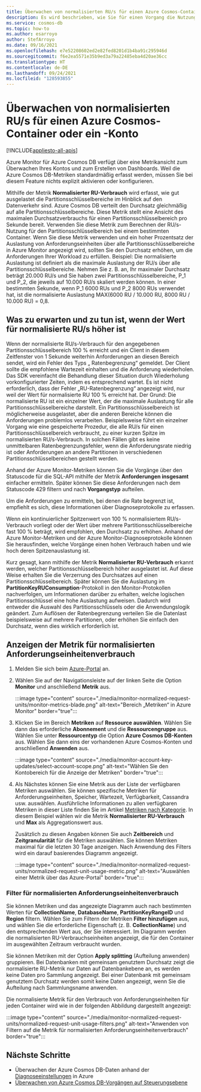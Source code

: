 ```yaml
---
title: Überwachen von normalisierten RU/s für einen Azure Cosmos-Container oder ein -Konto
description: Es wird beschrieben, wie Sie für einen Vorgang die Nutzung der normalisierten Anforderungseinheiten in Azure Cosmos DB überwachen. Besitzer eines Azure Cosmos DB-Kontos können so ermitteln, für welche Vorgänge mehr Anforderungseinheiten verbraucht werden.
ms.service: cosmos-db
ms.topic: how-to
ms.author: esarroyo
author: StefArroyo
ms.date: 09/16/2021
ms.openlocfilehash: e7e52208602ed2e82fed8201d1b4ba91c295946d
ms.sourcegitcommit: f6e2ea5571e35b9ed3a79a22485eba4d20ae36cc
ms.translationtype: HT
ms.contentlocale: de-DE
ms.lasthandoff: 09/24/2021
ms.locfileid: "128593855"
---
```

# <a name="how-to-monitor-normalized-rus-for-an-azure-cosmos-container-or-an-account"></a>Überwachen von normalisierten RU/s für einen Azure Cosmos-Container oder ein -Konto
[!INCLUDE[appliesto-all-apis](includes/appliesto-all-apis.md)]

Azure Monitor für Azure Cosmos DB verfügt über eine Metrikansicht zum Überwachen Ihres Kontos und zum Erstellen von Dashboards. Weil die Azure Cosmos DB-Metriken standardmäßig erfasst werden, müssen Sie bei diesem Feature nichts explizit aktivieren oder konfigurieren.

Mithilfe der Metrik **Normalisierter RU-Verbrauch** wird erfasst, wie gut ausgelastet die Partitionsschlüsselbereiche im Hinblick auf den Datenverkehr sind. Azure Cosmos DB verteilt den Durchsatz gleichmäßig auf alle Partitionsschlüsselbereiche. Diese Metrik stellt eine Ansicht des maximalen Durchsatzverbrauchs für einen Partitionsschlüsselbereich pro Sekunde bereit. Verwenden Sie diese Metrik zum Berechnen der RU/s-Nutzung für den Partitionsschlüsselbereich bei einem bestimmten Container. Wenn Sie diese Metrik verwenden und ein hoher Prozentsatz der Auslastung von Anforderungseinheiten über alle Partitionsschlüsselbereiche in Azure Monitor angezeigt wird, sollten Sie den Durchsatz erhöhen, um die Anforderungen Ihrer Workload zu erfüllen. Beispiel: Die normalisierte Auslastung ist definiert als die maximale Auslastung der RU/s über alle Partitionsschlüsselbereiche. Nehmen Sie z. B. an, Ihr maximaler Durchsatz beträgt 20.000 RU/s und Sie haben zwei Partitionsschlüsselbereiche, P_1 und P_2, die jeweils auf 10.000 RU/s skaliert werden können. In einer bestimmten Sekunde, wenn P_1 6000 RUs und P_2 8000 RUs verwendet hat, ist die normalisierte Auslastung MAX(6000 RU / 10.000 RU, 8000 RU / 10.000 RU) = 0,8.

## <a name="what-to-expect-and-do-when-normalized-rus-is-higher"></a>Was zu erwarten und zu tun ist, wenn der Wert für normalisierte RU/s höher ist

Wenn der normalisierte RU/s-Verbrauch für den angegebenen Partitionsschlüsselbereich 100 % erreicht und ein Client in diesem Zeitfenster von 1 Sekunde weiterhin Anforderungen an diesen Bereich sendet, wird ein Fehler des Typs „ Ratenbegrenzung“ gemeldet. Der Client sollte die empfohlene Wartezeit einhalten und die Anforderung wiederholen. Das SDK vereinfacht die Behandlung dieser Situation durch Wiederholung vorkonfigurierter Zeiten, indem es entsprechend wartet.  Es ist nicht erforderlich, dass der Fehler „RU-Ratenbegrenzung“ angezeigt wird, nur weil der Wert für normalisierte RU 100 % erreicht hat. Der Grund: Die normalisierte RU ist ein einzelner Wert, der die maximale Auslastung für alle Partitionsschlüsselbereiche darstellt. Ein Partitionsschlüsselbereich ist möglicherweise ausgelastet, aber die anderen Bereiche können die Anforderungen problemlos verarbeiten. Beispielsweise führt ein einzelner Vorgang wie eine gespeicherte Prozedur, die alle RU/s für einen Partitionsschlüsselbereich verbraucht, zu einer kurzen Spitze im normalisierten RU/s-Verbrauch. In solchen Fällen gibt es keine unmittelbaren Ratenbegrenzungsfehler, wenn die Anforderungsrate niedrig ist oder Anforderungen an andere Partitionen in verschiedenen Partitionsschlüsselbereichen gestellt werden. 

Anhand der Azure Monitor-Metriken können Sie die Vorgänge über den Statuscode für die SQL-API mithilfe der Metrik **Anforderungen insgesamt** einfacher ermitteln. Später können Sie diese Anforderungen nach dem Statuscode 429 filtern und nach **Vorgangstyp** aufteilen.  

Um die Anforderungen zu ermitteln, bei denen die Rate begrenzt ist, empfiehlt es sich, diese Informationen über Diagnoseprotokolle zu erfassen.

Wenn ein kontinuierlicher Spitzenwert von 100 % normalisiertem RU/s-Verbrauch vorliegt oder der Wert über mehrere Partitionsschlüsselbereiche fast 100 % beträgt, wird empfohlen, den Durchsatz zu erhöhen. Anhand der Azure Monitor-Metriken und der Azure Monitor-Diagnoseprotokolle können Sie herausfinden, welche Vorgänge einen hohen Verbrauch haben und wie hoch deren Spitzenauslastung ist.

Kurz gesagt, kann mithilfe der Metrik **Normalisierter RU-Verbrauch** erkannt werden, welcher Partitionsschlüsselbereich höher ausgelastet ist. Auf diese Weise erhalten Sie die Verzerrung des Durchsatzes auf einen Partitionsschlüsselbereich. Später können Sie die Auslastung im **PartitionKeyRUConsumption**-Protokoll in den Monitor-Protokollen nachverfolgen, um Informationen darüber zu erhalten, welche logischen Partitionsschlüssel eine hohe Auslastung aufweisen. Dadurch wird entweder die Auswahl des Partitionsschlüssels oder die Anwendungslogik geändert. Zum Auflösen der Ratenbegrenzung verteilen Sie die Datenlast beispielsweise auf mehrere Partitionen, oder erhöhen Sie einfach den Durchsatz, wenn dies wirklich erforderlich ist. 

## <a name="view-the-normalized-request-unit-consumption-metric"></a>Anzeigen der Metrik für normalisierten Anforderungseinheitenverbrauch

1. Melden Sie sich beim [Azure-Portal](https://portal.azure.com/) an.

2. Wählen Sie auf der Navigationsleiste auf der linken Seite die Option **Monitor** und anschließend **Metrik** aus.

   :::image type="content" source="./media/monitor-normalized-request-units/monitor-metrics-blade.png" alt-text="Bereich „Metriken“ in Azure Monitor" border="true":::

3. Klicken Sie im Bereich **Metriken** auf **Ressource auswählen**. Wählen Sie dann das erforderliche **Abonnement** und die **Ressourcengruppe** aus. Wählen Sie unter **Ressourcentyp** die Option **Azure Cosmos DB-Konten** aus. Wählen Sie dann eins der vorhandenen Azure Cosmos-Konten und anschließend **Anwenden** aus.

   :::image type="content" source="./media/monitor-account-key-updates/select-account-scope.png" alt-text="Wählen Sie den Kontobereich für die Anzeige der Metriken" border="true":::

4. Als Nächstes können Sie eine Metrik aus der Liste der verfügbaren Metriken auswählen. Sie können spezifische Metriken für Anforderungseinheiten, Speicher, Wartezeit, Verfügbarkeit, Cassandra usw. auswählen. Ausführliche Informationen zu allen verfügbaren Metriken in dieser Liste finden Sie im Artikel [Metriken nach Kategorie](monitor-cosmos-db-reference.md). In diesem Beispiel wählen wir die Metrik **Normalisierter RU-Verbrauch** und **Max** als Aggregationswert aus.

   Zusätzlich zu diesen Angaben können Sie auch **Zeitbereich** und **Zeitgranularität** für die Metriken auswählen. Sie können Metriken maximal für die letzten 30 Tage anzeigen.  Nach Anwendung des Filters wird ein darauf basierendes Diagramm angezeigt.

   :::image type="content" source="./media/monitor-normalized-request-units/normalized-request-unit-usage-metric.png" alt-text="Auswählen einer Metrik über das Azure-Portal" border="true":::

### <a name="filters-for-normalized-request-unit-consumption"></a>Filter für normalisierten Anforderungseinheitenverbrauch

Sie können Metriken und das angezeigte Diagramm auch nach bestimmten Werten für **CollectionName**, **DatabaseName**, **PartitionKeyRangeID** und **Region** filtern. Wählen Sie zum Filtern der Metriken **Filter hinzufügen** aus, und wählen Sie die erforderliche Eigenschaft (z. B. **CollectionName**) und den entsprechenden Wert aus, der Sie interessiert. Im Diagramm werden die normalisierten RU-Verbrauchseinheiten angezeigt, die für den Container im ausgewählten Zeitraum verbraucht wurden.  

Sie können Metriken mit der Option **Apply splitting** (Aufteilung anwenden) gruppieren. Bei Datenbanken mit gemeinsam genutztem Durchsatz zeigt die normalisierte RU-Metrik nur Daten auf Datenbankebene an, es werden keine Daten pro Sammlung angezeigt. Bei einer Datenbank mit gemeinsam genutztem Durchsatz werden somit keine Daten angezeigt, wenn Sie die Aufteilung nach Sammlungsname anwenden.

Die normalisierte Metrik für den Verbrauch von Anforderungseinheiten für jeden Container wird wie in der folgenden Abbildung dargestellt angezeigt:

:::image type="content" source="./media/monitor-normalized-request-units/normalized-request-unit-usage-filters.png" alt-text="Anwenden von Filtern auf die Metrik für normalisierten Anforderungseinheitenverbrauch" border="true":::

## <a name="next-steps"></a>Nächste Schritte

* Überwachen der Azure Cosmos DB-Daten anhand der [Diagnoseeinstellungen](cosmosdb-monitor-resource-logs.md) in Azure
* [Überwachen von Azure Cosmos DB-Vorgängen auf Steuerungsebene](audit-control-plane-logs.md)
